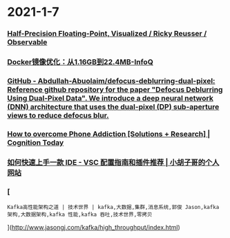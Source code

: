 
# 2021-1-7

### [Half-Precision Floating-Point, Visualized / Ricky Reusser / Observable](https://observablehq.com/@rreusser/half-precision-floating-point-visualized)

### [Docker镜像优化：从1.16GB到22.4MB-InfoQ](https://www.infoq.cn/article/7C3mGBKGrgTUZfleyPSR)

### [GitHub - Abdullah-Abuolaim/defocus-deblurring-dual-pixel: Reference github repository for the paper "Defocus Deblurring Using Dual-Pixel Data". We introduce a deep neural network (DNN) architecture that uses the dual-pixel (DP) sub-aperture views to reduce defocus blur.](https://github.com/Abdullah-Abuolaim/defocus-deblurring-dual-pixel)

### [How to overcome Phone Addiction [Solutions + Research] | Cognition Today](https://cognitiontoday.com/phone-addiction-coping-solutions-research-statistics/)

### [如何快速上手一款 IDE - VSC 配置指南和插件推荐 | 小胡子哥的个人网站](http://www.barretlee.com/blog/2017/04/21/something-about-vsc/)

### [
  
    Kafka高性能架构之道 | 技术世界 | kafka,大数据,集群,消息系统,郭俊 Jason,kafka 架构,大数据架构,kafka 性能,kafka 吞吐,技术世界,零拷贝
  
](http://www.jasongj.com/kafka/high_throughput/index.html)